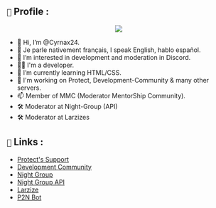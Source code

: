 ## `🔎` Profile : 

<div align="center">
   <a href="https://cyrnax24.github.io/" target="_blank"><img src="https://i.imgur.com/EoYG7ej.png" align="center" /></a>
</div>

- 👋 Hi, I’m @Cyrnax24.
- 🥖 Je parle nativement français, I speak English, hablo español.
- 👀 I’m interested in development and moderation in Discord.
- 👨‍💻 I'm a developer.
- 🌱 I’m currently learning HTML/CSS.
- 💞️ I'm working on Protect, Development-Community & many other servers.
- 📫 Member of MMC (Moderator MentorShip Community).
- 🛠️ Moderator at Night-Group (API) 
- 🛠️ Moderator at Larzizes 

## `🚀` Links :

- [Protect's Support](https://discord.gg/xgKajWudy8)
- [Development Community](https://discord.gg/AaucX7B6xB)
- [Night Group](https://discord.gg/mA2jYvQyv6)
- [Night Group API](https://night-api.com/)
- [Larzize](https://discord.gg/yFDzwdAq)
- [P2N Bot](https://discord.com/invite/w5NCQPy6sT)
